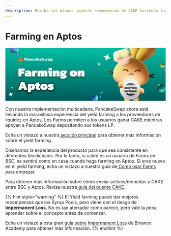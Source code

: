 ```yaml
---
description: Reciba las mismas jugosas recompensas de CAKE haciendo farming en Aptos
---
```


# Farming en Aptos

![](../../.gitbook/assets/0)

Con nuestra implementación multicadena, PancakeSwap ahora está llevando la maravillosa experiencia del yield farming a los proveedores de liquidez en Aptos. Los Farms permiten a los usuarios ganar CAKE mientras apoyan a PancakeSwap depositando sus tokens LP.

Echa un vistazo a nuestra[ sección principal](https://docs.pancakeswap.finance/v/espanol/productos/yield-farming) para obtener más información sobre el yield farming.

Diseñamos la experiencia del producto para que sea consistente en diferentes blockchains. Por lo tanto, si usted es un usuario de Farms en BSC, se sentirá como en casa cuando haga farming en Aptos. Si eres nuevo en el yield farming, echa un vistazo a nuestra guía de[ Como usar Farms](https://docs.pancakeswap.finance/v/espanol/productos/yield-farming/como-usar-yield-farm-en-pancakeswap) para empezar.

Para obtener más información sobre cómo enviar activos/monedas y CAKE entre BSC y Aptos. Revisa nuestra[ guía del puente CAKE](https://docs.pancakeswap.finance/v/espanol/empezando-en-pancakeswap-aptos/guia-del-puente-de-cake).

{% hint style="warning" %}
El Yield farming puede dar mejores recompensas que los Syrup Pools, pero viene con el riesgo de **Impermanent Loss**. No es tan aterrador como parece, pero vale la pena aprender sobre el concepto antes de comenzar.

Echa un vistazo a esta gran[ guía sobre Impermanent Loss](https://academy.binance.com/es/articles/impermanent-loss-explained) de Binance Academy para obtener más información.
{% endhint %}
